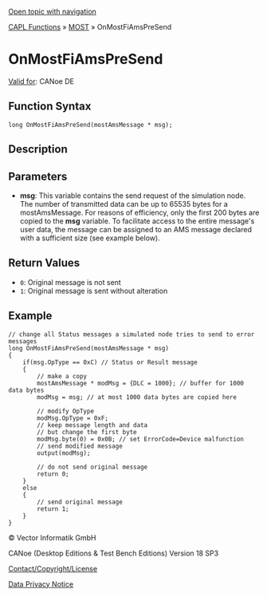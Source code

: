 [Open topic with navigation](../../../../../CANoeDEFamily.htm#Topics/CAPLFunctions/MOST/EventProcedures/CAPLfunctionOnMOSTFiAmsPreSend.md)

[CAPL Functions](../../CAPLfunctions.md) » [MOST](../CAPLfunctionsMOSTOverview.md) » OnMostFiAmsPreSend

# OnMostFiAmsPreSend

[Valid for](../../../Shared/FeatureAvailability.md): CANoe DE

## Function Syntax

```plaintext
long OnMostFiAmsPreSend(mostAmsMessage * msg);
```

## Description

## Parameters

- **msg**: This variable contains the send request of the simulation node. The number of transmitted data can be up to 65535 bytes for a mostAmsMessage. For reasons of efficiency, only the first 200 bytes are copied to the **msg** variable. To facilitate access to the entire message's user data, the message can be assigned to an AMS message declared with a sufficient size (see example below).

## Return Values

- `0`: Original message is not sent
- `1`: Original message is sent without alteration

## Example

```plaintext
// change all Status messages a simulated node tries to send to error messages
long OnMostFiAmsPreSend(mostAmsMessage * msg)
{
    if(msg.OpType == 0xC) // Status or Result message
    {
        // make a copy
        mostAmsMessage * modMsg = {DLC = 1000}; // buffer for 1000 data bytes
        modMsg = msg; // at most 1000 data bytes are copied here

        // modify OpType
        modMsg.OpType = 0xF;
        // keep message length and data
        // but change the first byte
        modMsg.byte(0) = 0x0B; // set ErrorCode=Device malfunction
        // send modified message
        output(modMsg);

        // do not send original message
        return 0;
    }
    else
    {
        // send original message
        return 1;
    }
}
```

© Vector Informatik GmbH

CANoe (Desktop Editions & Test Bench Editions) Version 18 SP3

[Contact/Copyright/License](../../../Shared/ContactCopyrightLicense.md)

[Data Privacy Notice](https://www.vector.com/int/en/company/get-info/privacy-policy/)
